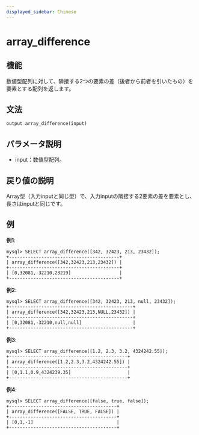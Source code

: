 ```yaml
---
displayed_sidebar: Chinese
---
```


# array_difference

## 機能

数値型配列に対して、隣接する2つの要素の差（後者から前者を引いたもの）を要素とする配列を返します。

## 文法

```Haskell
output array_difference(input)
```

## パラメータ説明

* input：数値型配列。

## 戻り値の説明

Array型（入力inputと同じ型）で、入力inputの隣接する2要素の差を要素とし、長さはinputと同じです。

## 例

**例1**:

```plain text
mysql> SELECT array_difference([342, 32423, 213, 23432]);
+-----------------------------------------+
| array_difference([342,32423,213,23432]) |
+-----------------------------------------+
| [0,32081,-32210,23219]                  |
+-----------------------------------------+
```

**例2**:

```plain text
mysql> SELECT array_difference([342, 32423, 213, null, 23432]);
+----------------------------------------------+
| array_difference([342,32423,213,NULL,23432]) |
+----------------------------------------------+
| [0,32081,-32210,null,null]                   |
+----------------------------------------------+
```

**例3**:

```plain text
mysql> SELECT array_difference([1.2, 2.3, 3.2, 4324242.55]);
+--------------------------------------------+
| array_difference([1.2,2.3,3.2,4324242.55]) |
+--------------------------------------------+
| [0,1.1,0.9,4324239.35]                     |
+--------------------------------------------+
```

**例4**:

```plain text
mysql> SELECT array_difference([false, true, false]);
+----------------------------------------+
| array_difference([FALSE, TRUE, FALSE]) |
+----------------------------------------+
| [0,1,-1]                               |
+----------------------------------------+
